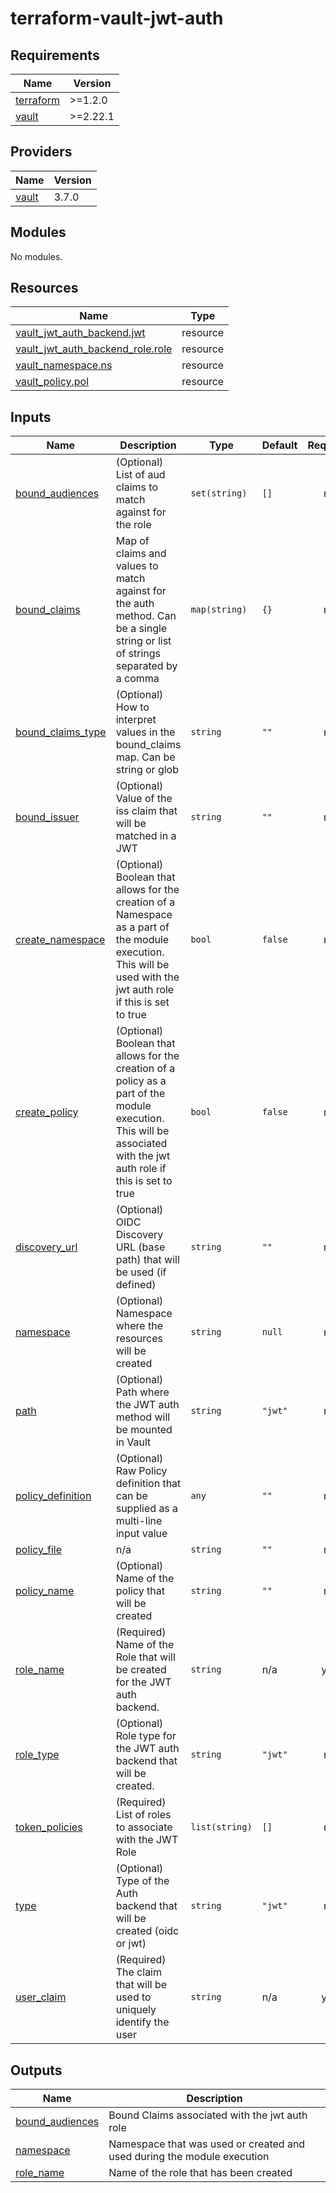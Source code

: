 # terraform-vault-jwt-auth

<!-- BEGINNING OF PRE-COMMIT-TERRAFORM DOCS HOOK -->
## Requirements

| Name | Version |
|------|---------|
| <a name="requirement_terraform"></a> [terraform](#requirement\_terraform) | >=1.2.0 |
| <a name="requirement_vault"></a> [vault](#requirement\_vault) | >=2.22.1 |

## Providers

| Name | Version |
|------|---------|
| <a name="provider_vault"></a> [vault](#provider\_vault) | 3.7.0 |

## Modules

No modules.

## Resources

| Name | Type |
|------|------|
| [vault_jwt_auth_backend.jwt](https://registry.terraform.io/providers/hashicorp/vault/latest/docs/resources/jwt_auth_backend) | resource |
| [vault_jwt_auth_backend_role.role](https://registry.terraform.io/providers/hashicorp/vault/latest/docs/resources/jwt_auth_backend_role) | resource |
| [vault_namespace.ns](https://registry.terraform.io/providers/hashicorp/vault/latest/docs/resources/namespace) | resource |
| [vault_policy.pol](https://registry.terraform.io/providers/hashicorp/vault/latest/docs/resources/policy) | resource |

## Inputs

| Name | Description | Type | Default | Required |
|------|-------------|------|---------|:--------:|
| <a name="input_bound_audiences"></a> [bound\_audiences](#input\_bound\_audiences) | (Optional) List of aud claims to match against for the role | `set(string)` | `[]` | no |
| <a name="input_bound_claims"></a> [bound\_claims](#input\_bound\_claims) | Map of claims and values to match against for the auth method. Can be a single string or list of strings separated by a comma | `map(string)` | `{}` | no |
| <a name="input_bound_claims_type"></a> [bound\_claims\_type](#input\_bound\_claims\_type) | (Optional) How to interpret values in the bound\_claims map. Can be string or glob | `string` | `""` | no |
| <a name="input_bound_issuer"></a> [bound\_issuer](#input\_bound\_issuer) | (Optional) Value of the iss claim that will be matched in a JWT | `string` | `""` | no |
| <a name="input_create_namespace"></a> [create\_namespace](#input\_create\_namespace) | (Optional) Boolean that allows for the creation of a Namespace as a part of the module execution. This will be used with the jwt auth role if this is set to true | `bool` | `false` | no |
| <a name="input_create_policy"></a> [create\_policy](#input\_create\_policy) | (Optional) Boolean that allows for the creation of a policy as a part of the module execution. This will be associated with the jwt auth role if this is set to true | `bool` | `false` | no |
| <a name="input_discovery_url"></a> [discovery\_url](#input\_discovery\_url) | (Optional) OIDC Discovery URL (base path) that will be used (if defined) | `string` | `""` | no |
| <a name="input_namespace"></a> [namespace](#input\_namespace) | (Optional) Namespace where the resources will be created | `string` | `null` | no |
| <a name="input_path"></a> [path](#input\_path) | (Optional) Path where the JWT auth method will be mounted in Vault | `string` | `"jwt"` | no |
| <a name="input_policy_definition"></a> [policy\_definition](#input\_policy\_definition) | (Optional) Raw Policy definition that can be supplied as a multi-line input value | `any` | `""` | no |
| <a name="input_policy_file"></a> [policy\_file](#input\_policy\_file) | n/a | `string` | `""` | no |
| <a name="input_policy_name"></a> [policy\_name](#input\_policy\_name) | (Optional) Name of the policy that will be created | `string` | `""` | no |
| <a name="input_role_name"></a> [role\_name](#input\_role\_name) | (Required) Name of the Role that will be created for the JWT auth backend. | `string` | n/a | yes |
| <a name="input_role_type"></a> [role\_type](#input\_role\_type) | (Optional) Role type for the JWT auth backend that will be created. | `string` | `"jwt"` | no |
| <a name="input_token_policies"></a> [token\_policies](#input\_token\_policies) | (Required) List of roles to associate with the JWT Role | `list(string)` | `[]` | no |
| <a name="input_type"></a> [type](#input\_type) | (Optional) Type of the Auth backend that will be created (oidc or jwt) | `string` | `"jwt"` | no |
| <a name="input_user_claim"></a> [user\_claim](#input\_user\_claim) | (Required) The claim that will be used to uniquely identify the user | `string` | n/a | yes |

## Outputs

| Name | Description |
|------|-------------|
| <a name="output_bound_audiences"></a> [bound\_audiences](#output\_bound\_audiences) | Bound Claims associated with the jwt auth role |
| <a name="output_namespace"></a> [namespace](#output\_namespace) | Namespace that was used or created and used during the module execution |
| <a name="output_role_name"></a> [role\_name](#output\_role\_name) | Name of the role that has been created |
<!-- END OF PRE-COMMIT-TERRAFORM DOCS HOOK -->

